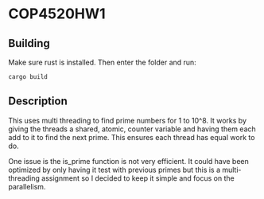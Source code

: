 # COP4520HW1

## Building

Make sure rust is installed. Then enter the folder and run:
```
cargo build
```

## Description

This uses multi threading to find prime numbers for 1 to 10^8. It works by giving the threads a shared, atomic, counter variable and having them each add to it to find the next prime. This ensures each thread has equal work to do.

One issue is the is_prime function is not very efficient. It could have been optimized by only having it test with previous primes but this is a multi-threading assignment so I decided to keep it simple and focus on the parallelism. 
